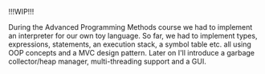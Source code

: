 !!!WIP!!!

During the Advanced Programming Methods course we had to implement an interpreter for our own toy language. 
So far, we had to implement types, expressions, statements, an execution stack, a symbol table etc. all using OOP concepts and a MVC design pattern. 
Later on I'll introduce a garbage collector/heap manager, multi-threading support and a GUI. 
